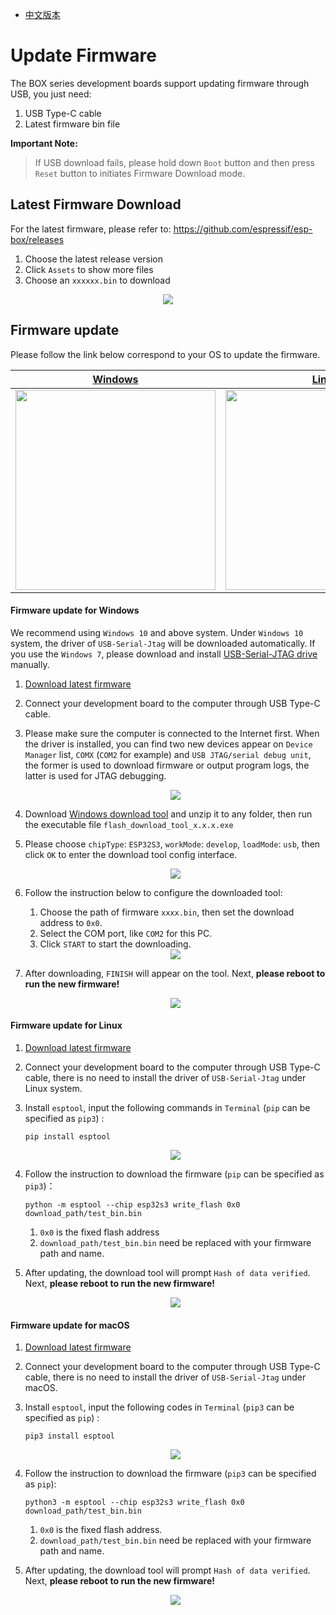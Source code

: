 * [中文版本](./firmware_update_cn.md)

# Update Firmware

The BOX series development boards support updating firmware through USB, you just need:

1. USB Type-C cable
2. Latest firmware bin file

**Important Note:**
> If USB download fails, please hold down `Boot` button and then press `Reset` button to initiates Firmware Download mode.

## Latest Firmware Download

For the latest firmware, please refer to: https://github.com/espressif/esp-box/releases

1. Choose the latest release version
2. Click `Assets` to show more files
3. Choose an `xxxxxx.bin` to download

<div align="center">
<img src="_static/bin_download.png">
</div>

## Firmware update

Please follow the link below correspond to your OS to update the firmware.

| [Windows](#firmware-update-for-windows) | [Linux](#firmware-update-for-linux) | [macOS](#firmware-update-for-macos) |
|:----:|:----:|:----:|
| [<img src="_static/windows-logo.png" width="320" width="240" align="center" />](#firmware-update-for-windows) | [<img src="_static/linux-logo.png" width="320" width="240" align="center" />](#firmware-update-for-linux) | [<img src="_static/macos-logo.jpg" width="320" width="240" align="center" />](#firmware-update-for-macos) |

#### Firmware update for Windows 

We recommend using `Windows 10` and above system. Under `Windows 10` system, the driver of `USB-Serial-Jtag` will be downloaded automatically. If you use the `Windows 7`, please download and install [USB-Serial-JTAG drive](https://dl.espressif.com/dl/idf-driver/idf-driver-esp32-usb-jtag-2021-07-15.zip) manually.

1. [Download latest firmware](#latest-firmware-download)
2. Connect your development board to the computer through USB Type-C cable.
3. Please make sure the computer is connected to the Internet first. When the driver is installed, you can find two new devices appear on `Device Manager` list, `COMX` (`COM2` for example) and `USB JTAG/serial debug unit`, the former is used to download firmware or output program logs, the latter is used for JTAG debugging.

   <div align="center">
   <img src="_static/device_manager_usb_serial_jtag.png">
   </div>

4. Download [Windows download tool](https://www.espressif.com/sites/default/files/tools/flash_download_tool_3.9.2_0.zip) and unzip it to any folder, then run the executable file `flash_download_tool_x.x.x.exe`
5. Please choose `chipType`: `ESP32S3`, `workMode`: `develop`, `loadMode`: `usb`, then click `OK` to enter the download tool config interface.

   <div align="center">
   <img src="_static/dl_tool_windows.png">
   </div>

6. Follow the instruction below to configure the downloaded tool:
   1. Choose the path of firmware `xxxx.bin`, then set the download address to `0x0`.
   2. Select the COM port, like `COM2` for this PC.
   3. Click `START` to start the downloading.

   <div align="center">
   <img src="_static/dl_tool_windows_2.png">
   </div>

7. After downloading, `FINISH` will appear on the tool. Next, **please reboot to run the new firmware!**

   <div align="center">
   <img src="_static/dl_tool_windows_3.png">
   </div>


#### Firmware update for Linux 

1. [Download latest firmware](#latest-firmware-download)
2. Connect your development board to the computer through USB Type-C cable, there is no need to install the driver of `USB-Serial-Jtag` under Linux system.
3. Install `esptool`, input the following commands in `Terminal` (`pip` can be specified as `pip3`) :

    ```
    pip install esptool
    ```

   <div align="center">
   <img src="_static/linux_install_esptool.png">
   </div>

4. Follow the instruction to download the firmware (`pip` can be specified as `pip3`)：

    ```
    python -m esptool --chip esp32s3 write_flash 0x0 download_path/test_bin.bin
    ```

   1. `0x0` is the fixed flash address 
   2. `download_path/test_bin.bin` need be replaced with your firmware path and name.

5. After updating, the download tool will prompt `Hash of data verified`. Next, **please reboot to run the new firmware!**

   <div align="center">
   <img src="_static/linux_download.png">
   </div>

#### Firmware update for macOS

1. [Download latest firmware](#latest-firmware-download)

2. Connect your development board to the computer through USB Type-C cable, there is no need to install the driver of `USB-Serial-Jtag` under macOS.

3. Install `esptool`, input the following codes in `Terminal` (`pip3` can be specified as `pip`) :

    ```
    pip3 install esptool
    ```

    <div align="center">
    <img src="_static/macos_install_esptool.png">
    </div>

4. Follow the instruction to download the firmware (`pip3` can be specified as `pip`):

   ```
   python3 -m esptool --chip esp32s3 write_flash 0x0 download_path/test_bin.bin
   ```

   1. `0x0` is the fixed flash address.
   2. `download_path/test_bin.bin` need be replaced with your firmware path and name.

5. After updating, the download tool will prompt `Hash of data verified`. Next, **please reboot to run the new firmware!**

   <div align="center">
   <img src="_static/macos_download.png">
   </div>